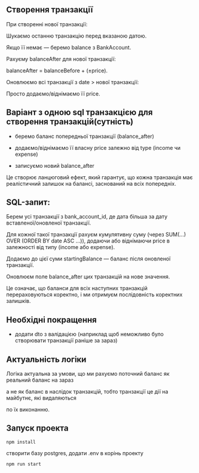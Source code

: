 ## Створення транзакції

При створенні нової транзакції:

Шукаємо останню транзакцію перед вказаною датою.

Якщо її немає — беремо balance з BankAccount.

Рахуєму balanceAfter для нової транзакції:

balanceAfter = balanceBefore + (±price).

Оновлюємо всі транзакції з date > нової транзакції:

Просто додаємо/віднімаємо її price.

## Варіант з одною sql транзакцією для створення транзакцій(сутність)

- беремо баланс попередньої транзакції (balance_after)

- додаємо/віднімаємо її власну price залежно від type (income чи expense)

- записуємо новий balance_after

Це створює ланцюговий ефект, який гарантує, що кожна транзакція має реалістичний залишок на балансі, заснований на всіх попередніх.

## SQL-запит:

Берем усі транзакції з bank_account_id, де дата більша за дату вставленої/оновленої транзакції.

Для кожної такої транзакції рахуєм кумулятивну суму (через SUM(...) OVER (ORDER BY date ASC ...)), додаючи або віднімаючи price в залежності від типу (income або expense).

Додаємо до цієї суми startingBalance — баланс після оновленої транзакції.

Оновлюєм поле balance_after цих транзакцій на нове значення.

Це означає, що баланси для всіх наступних транзакцій перераховуються коректно, і ми отримуєм послідовність коректних залишків.

## Необхідні покращення

- додати dto з валідацією (наприклад щоб неможливо було створювати транзакції раніше за зараз)

## Актуальність логіки

Логіка актуальна за умови, що ми рахуємо поточний баланс як реальний баланс на зараз

а не як баланс в наслідок транзакцій, тобто транзакції це дії на майбутнє, які видаляються

по їх виконанню.

## Запуск проекта

```
npm install
```

створити базу postgres, додати .env в корінь проекту

```
npm run start
```
